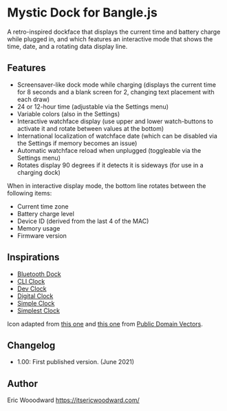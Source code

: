 # Mystic Dock for Bangle.js

A retro-inspired dockface that displays the current time and battery charge while plugged in, and which features an interactive mode that shows the time, date, and a rotating data display line.

## Features

- Screensaver-like dock mode while charging (displays the current time for 8 seconds and a blank screen for 2, changing text placement with each draw)
- 24 or 12-hour time (adjustable via the Settings menu)
- Variable colors (also in the Settings)
- Interactive watchface display (use upper and lower watch-buttons to activate it and rotate between values at the bottom)
- International localization of watchface date (which can be disabled via the Settings if memory becomes an issue)
- Automatic watchface reload when unplugged (toggleable via the Settings menu)
- Rotates display 90 degrees if it detects it is sideways (for use in a charging dock)

When in interactive display mode, the bottom line rotates between the following items:

- Current time zone
- Battery charge level
- Device ID (derived from the last 4 of the MAC)
- Memory usage
- Firmware version


## Inspirations

- [Bluetooth Dock](https://github.com/espruino/BangleApps/tree/master/apps/bluetoothdock)
- [CLI Clock](https://github.com/espruino/BangleApps/tree/master/apps/cliock)
- [Dev Clock](https://github.com/espruino/BangleApps/tree/master/apps/dclock)
- [Digital Clock](https://github.com/espruino/BangleApps/tree/master/apps/digiclock)
- [Simple Clock](https://github.com/espruino/BangleApps/tree/master/apps/sclock)
- [Simplest Clock](https://github.com/espruino/BangleApps/tree/master/apps/simplest)

Icon adapted from [this one](https://publicdomainvectors.org/en/free-clipart/Digital-clock-display-vector-image/10845.html) and [this one](https://publicdomainvectors.org/en/free-clipart/Vector-image-of-power-manager-icon/20141.html) from [Public Domain Vectors](https://publicdomainvectors.org).


## Changelog

- 1.00: First published version. (June 2021)


## Author

Eric Wooodward https://itsericwoodward.com/

